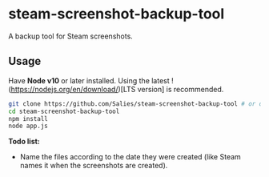 # steam-screenshot-backup-tool
A backup tool for Steam screenshots.

## Usage
Have **Node v10** or later installed. Using the latest !(https://nodejs.org/en/download/)[LTS version] is recommended.
```bash
git clone https://github.com/Salies/steam-screenshot-backup-tool # or download the zip
cd steam-screenshot-backup-tool
npm install
node app.js
```

**Todo list:**
* Name the files according to the date they were created (like Steam names it when the screenshots are created).
